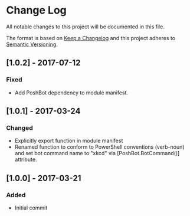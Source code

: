 
# Change Log

All notable changes to this project will be documented in this file.

The format is based on [Keep a Changelog](http://keepachangelog.com/)
and this project adheres to [Semantic Versioning](http://semver.org/).

## [1.0.2] - 2017-07-12
### Fixed
- Add PoshBot dependency to module manifest.

## [1.0.1] - 2017-03-24
### Changed
- Explicitly export function in module manifest
- Renamed function to conform to PowerShell conventions (verb-noun) and set bot command name to "xkcd" via [PoshBot.BotCommand()] attribute.

## [1.0.0] - 2017-03-21
### Added
- Initial commit

